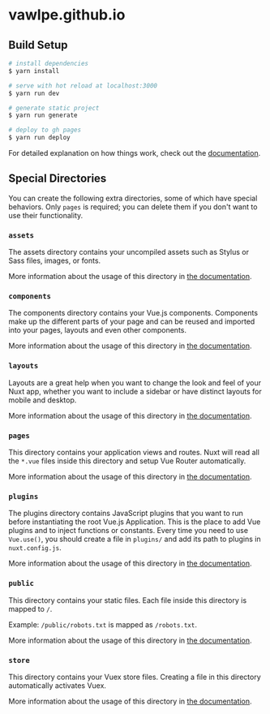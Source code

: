 # vawlpe.github.io

## Build Setup

```bash
# install dependencies
$ yarn install

# serve with hot reload at localhost:3000
$ yarn run dev

# generate static project
$ yarn run generate

# deploy to gh pages
$ yarn run deploy
```

For detailed explanation on how things work, check out the [documentation](https://v3.nuxtjs.org).

## Special Directories

You can create the following extra directories, some of which have special behaviors. Only `pages` is required; you can delete them if you don't want to use their functionality.

### `assets`

The assets directory contains your uncompiled assets such as Stylus or Sass files, images, or fonts.

More information about the usage of this directory in [the documentation](https://v3.nuxtjs.org/docs/directory-structure/assets).

### `components`

The components directory contains your Vue.js components. Components make up the different parts of your page and can be reused and imported into your pages, layouts and even other components.

More information about the usage of this directory in [the documentation](https://v3.nuxtjs.org/docs/directory-structure/components).

### `layouts`

Layouts are a great help when you want to change the look and feel of your Nuxt app, whether you want to include a sidebar or have distinct layouts for mobile and desktop.

More information about the usage of this directory in [the documentation](https://v3.nuxtjs.org/docs/directory-structure/layouts).

### `pages`

This directory contains your application views and routes. Nuxt will read all the `*.vue` files inside this directory and setup Vue Router automatically.

More information about the usage of this directory in [the documentation](https://v3.nuxtjs.org/docs/get-started/routing).

### `plugins`

The plugins directory contains JavaScript plugins that you want to run before instantiating the root Vue.js Application. This is the place to add Vue plugins and to inject functions or constants. Every time you need to use `Vue.use()`, you should create a file in `plugins/` and add its path to plugins in `nuxt.config.js`.

More information about the usage of this directory in [the documentation](https://v3.nuxtjs.org/docs/directory-structure/plugins).

### `public`

This directory contains your static files. Each file inside this directory is mapped to `/`.

Example: `/public/robots.txt` is mapped as `/robots.txt`.

More information about the usage of this directory in [the documentation](https://v3.nuxtjs.org/docs/directory-structure/public).

### `store`

This directory contains your Vuex store files. Creating a file in this directory automatically activates Vuex.

More information about the usage of this directory in [the documentation](https://v3.nuxtjs.org/docs/directory-structure/store).
